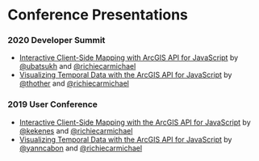 # Conference Presentations

### 2020 Developer Summit
- [Interactive Client-Side Mapping with ArcGIS API for JavaScript](https://richiecarmichael.github.io/presentations/2020-developer-summit/client-side-mapping-and-analytics/index.html) by [@ubatsukh](https://github.com/ubatsukh) and [@richiecarmichael](https://github.com/richiecarmichael)
- [Visualizing Temporal Data
with the ArcGIS API for JavaScript](https://richiecarmichael.github.io/presentations/2020-developer-summit/visualizing-temporal-data/index.html) by [@thother](https://github.com/thother) and [@richiecarmichael](https://github.com/richiecarmichael)

### 2019 User Conference
- [Interactive Client-Side Mapping
with the ArcGIS API for JavaScript](https://richiecarmichael.github.io/presentations/2019-user-conference/interactive-client-side-web-mapping/index.html) by [@kekenes](https://github.com/kekenes) and [@richiecarmichael](https://github.com/richiecarmichael)
- [Visualizing Temporal Data
with the ArcGIS API for JavaScript](https://richiecarmichael.github.io/presentations/2019-user-conference/visualizing-temporal-data/index.html) by [@yanncabon](https://github.com/yanncabon) and [@richiecarmichael](https://github.com/richiecarmichael)